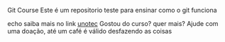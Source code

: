 Git Course
Este é um repositorio teste para ensinar como o git funciona

echo  saiba mais no link [unotec](http://unotec.com.br)
Gostou do curso? quer mais? Ajude com uma doação, até um café é válido
desfazendo as coisas
